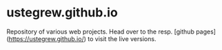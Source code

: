# ustegrew.github.io
Repository of various web projects. Head over to the resp. 
[github pages] (https://ustegrew.github.io/) to visit the live versions.

